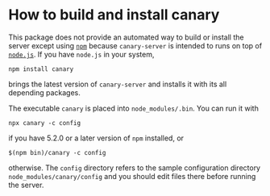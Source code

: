 How to build and install canary
===============================

This package does not provide an automated way to build or install the server
except using [`npm`](https://npmjs.org/package/ontime.js) because
`canary-server` is intended to runs on top of [`node.js`](https://nodejs.org).
If you have `node.js` in your system,

    npm install canary

brings the latest version of `canary-server` and installs it with its all
depending packages.

The executable `canary` is placed into `node_modules/.bin`. You can run it with

    npx canary -c config

if you have 5.2.0 or a later version of `npm` installed, or

    $(npm bin)/canary -c config

otherwise. The `config` directory refers to the sample configuration directory
`node_modules/canary/config` and you should edit files there before running the
server.
